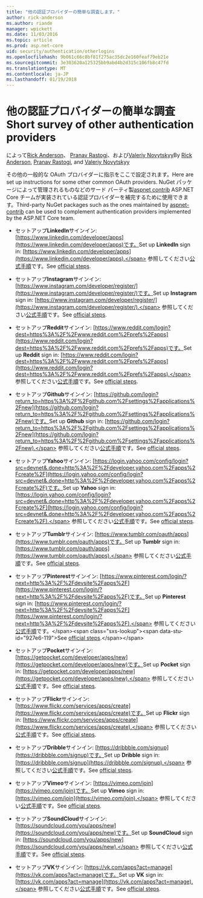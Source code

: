 ```yaml
---
title: "他の認証プロバイダーの簡単な調査します。"
author: rick-anderson
ms.author: riande
manager: wpickett
ms.date: 11/03/2016
ms.topic: article
ms.prod: asp.net-core
uid: security/authentication/otherlogins
ms.openlocfilehash: 9b061c66c8bf81f275ac35dc2e160feaf79eb21e
ms.sourcegitcommit: 3e303620a125325bb9abd4b2d315c106fb8c47fd
ms.translationtype: MT
ms.contentlocale: ja-JP
ms.lasthandoff: 01/19/2018
---
```

# <a name="short-survey-of-other-authentication-providers"></a><span data-ttu-id="927e6-102">他の認証プロバイダーの簡単な調査</span><span class="sxs-lookup"><span data-stu-id="927e6-102">Short survey of other authentication providers</span></span>

<a name="security-authentication-other-logins"></a>

<span data-ttu-id="927e6-103">によって[Rick Anderson](https://twitter.com/RickAndMSFT)、 [Pranav Rastogi](https://github.com/rustd)、および[Valeriy Novytskyy](https://github.com/01binary)</span><span class="sxs-lookup"><span data-stu-id="927e6-103">By [Rick Anderson](https://twitter.com/RickAndMSFT), [Pranav Rastogi](https://github.com/rustd), and [Valeriy Novytskyy](https://github.com/01binary)</span></span>

<span data-ttu-id="927e6-104">その他の一般的な OAuth プロバイダーに指示をここで設定されます。</span><span class="sxs-lookup"><span data-stu-id="927e6-104">Here are set up instructions for some other common OAuth providers.</span></span> <span data-ttu-id="927e6-105">NuGet パッケージによって管理されるものなどのサード パーティ製[aspnet contrib](https://www.nuget.org/packages?q=owners%3Aaspnet-contrib+title%3AOAuth) ASP.NET Core チームが実装されている認証プロバイダーを補完するために使用できます。</span><span class="sxs-lookup"><span data-stu-id="927e6-105">Third-party NuGet packages such as the ones maintained by [aspnet-contrib](https://www.nuget.org/packages?q=owners%3Aaspnet-contrib+title%3AOAuth) can be used to complement authentication providers implemented by the ASP.NET Core team.</span></span>

* <span data-ttu-id="927e6-106">セットアップ**LinkedIn**サインイン: [https://www.linkedin.com/developer/apps](https://www.linkedin.com/developer/apps)です。</span><span class="sxs-lookup"><span data-stu-id="927e6-106">Set up **LinkedIn** sign in: [https://www.linkedin.com/developer/apps](https://www.linkedin.com/developer/apps).</span></span> <span data-ttu-id="927e6-107">参照してください[公式手順](https://developer.linkedin.com/docs/oauth2)です。</span><span class="sxs-lookup"><span data-stu-id="927e6-107">See [official steps](https://developer.linkedin.com/docs/oauth2).</span></span>

* <span data-ttu-id="927e6-108">セットアップ**Instagram**サインイン: [https://www.instagram.com/developer/register/](https://www.instagram.com/developer/register/)です。</span><span class="sxs-lookup"><span data-stu-id="927e6-108">Set up **Instagram** sign in: [https://www.instagram.com/developer/register/](https://www.instagram.com/developer/register/).</span></span> <span data-ttu-id="927e6-109">参照してください[公式手順](https://www.instagram.com/developer/authentication/)です。</span><span class="sxs-lookup"><span data-stu-id="927e6-109">See [official steps](https://www.instagram.com/developer/authentication/).</span></span>

* <span data-ttu-id="927e6-110">セットアップ**Reddit**サインイン: [https://www.reddit.com/login?dest=https%3A%2F%2Fwww.reddit.com%2Fprefs%2Fapps](https://www.reddit.com/login?dest=https%3A%2F%2Fwww.reddit.com%2Fprefs%2Fapps)です。</span><span class="sxs-lookup"><span data-stu-id="927e6-110">Set up **Reddit** sign in: [https://www.reddit.com/login?dest=https%3A%2F%2Fwww.reddit.com%2Fprefs%2Fapps](https://www.reddit.com/login?dest=https%3A%2F%2Fwww.reddit.com%2Fprefs%2Fapps).</span></span> <span data-ttu-id="927e6-111">参照してください[公式手順](https://github.com/reddit/reddit/wiki/OAuth2-Quick-Start-Example)です。</span><span class="sxs-lookup"><span data-stu-id="927e6-111">See [official steps](https://github.com/reddit/reddit/wiki/OAuth2-Quick-Start-Example).</span></span>

* <span data-ttu-id="927e6-112">セットアップ**Github**サインイン: [https://github.com/login?return_to=https%3A%2F%2Fgithub.com%2Fsettings%2Fapplications%2Fnew](https://github.com/login?return_to=https%3A%2F%2Fgithub.com%2Fsettings%2Fapplications%2Fnew)です。</span><span class="sxs-lookup"><span data-stu-id="927e6-112">Set up **Github** sign in: [https://github.com/login?return_to=https%3A%2F%2Fgithub.com%2Fsettings%2Fapplications%2Fnew](https://github.com/login?return_to=https%3A%2F%2Fgithub.com%2Fsettings%2Fapplications%2Fnew).</span></span> <span data-ttu-id="927e6-113">参照してください[公式手順](https://developer.github.com/v3/oauth/)です。</span><span class="sxs-lookup"><span data-stu-id="927e6-113">See [official steps](https://developer.github.com/v3/oauth/).</span></span>

* <span data-ttu-id="927e6-114">セットアップ**Yahoo**サインイン: [https://login.yahoo.com/config/login?src=devnet&.done=http%3A%2F%2Fdeveloper.yahoo.com%2Fapps%2Fcreate%2F](https://login.yahoo.com/config/login?src=devnet&.done=http%3A%2F%2Fdeveloper.yahoo.com%2Fapps%2Fcreate%2F)です。</span><span class="sxs-lookup"><span data-stu-id="927e6-114">Set up **Yahoo** sign in: [https://login.yahoo.com/config/login?src=devnet&.done=http%3A%2F%2Fdeveloper.yahoo.com%2Fapps%2Fcreate%2F](https://login.yahoo.com/config/login?src=devnet&.done=http%3A%2F%2Fdeveloper.yahoo.com%2Fapps%2Fcreate%2F).</span></span> <span data-ttu-id="927e6-115">参照してください[公式手順](https://developer.yahoo.com/bbauth/user.html)です。</span><span class="sxs-lookup"><span data-stu-id="927e6-115">See [official steps](https://developer.yahoo.com/bbauth/user.html).</span></span>

* <span data-ttu-id="927e6-116">セットアップ**Tumblr**サインイン: [https://www.tumblr.com/oauth/apps](https://www.tumblr.com/oauth/apps)です。</span><span class="sxs-lookup"><span data-stu-id="927e6-116">Set up **Tumblr** sign in: [https://www.tumblr.com/oauth/apps](https://www.tumblr.com/oauth/apps).</span></span> <span data-ttu-id="927e6-117">参照してください[公式手順](https://www.tumblr.com/docs/api/v2#auth)です。</span><span class="sxs-lookup"><span data-stu-id="927e6-117">See [official steps](https://www.tumblr.com/docs/api/v2#auth).</span></span>

* <span data-ttu-id="927e6-118">セットアップ**Pinterest**サインイン: [https://www.pinterest.com/login/?next=http%3A%2F%2Fdevsite%2Fapps%2F](https://www.pinterest.com/login/?next=http%3A%2F%2Fdevsite%2Fapps%2F)です。</span><span class="sxs-lookup"><span data-stu-id="927e6-118">Set up **Pinterest** sign in: [https://www.pinterest.com/login/?next=http%3A%2F%2Fdevsite%2Fapps%2F](https://www.pinterest.com/login/?next=http%3A%2F%2Fdevsite%2Fapps%2F).</span></span> <span data-ttu-id="927e6-119">参照してください[公式手順](https://developers.pinterest.com/docs/api/overview/?)です。</span><span class="sxs-lookup"><span data-stu-id="927e6-119">See [official steps](https://developers.pinterest.com/docs/api/overview/?).</span></span>

* <span data-ttu-id="927e6-120">セットアップ**Pocket**サインイン: [https://getpocket.com/developer/apps/new](https://getpocket.com/developer/apps/new)です。</span><span class="sxs-lookup"><span data-stu-id="927e6-120">Set up **Pocket** sign in: [https://getpocket.com/developer/apps/new](https://getpocket.com/developer/apps/new).</span></span> <span data-ttu-id="927e6-121">参照してください[公式手順](https://getpocket.com/developer/docs/authentication)です。</span><span class="sxs-lookup"><span data-stu-id="927e6-121">See [official steps](https://getpocket.com/developer/docs/authentication).</span></span>

* <span data-ttu-id="927e6-122">セットアップ**Flickr**サインイン: [https://www.flickr.com/services/apps/create](https://www.flickr.com/services/apps/create)です。</span><span class="sxs-lookup"><span data-stu-id="927e6-122">Set up **Flickr** sign in: [https://www.flickr.com/services/apps/create](https://www.flickr.com/services/apps/create).</span></span> <span data-ttu-id="927e6-123">参照してください[公式手順](https://www.flickr.com/services/api/auth.oauth.html)です。</span><span class="sxs-lookup"><span data-stu-id="927e6-123">See [official steps](https://www.flickr.com/services/api/auth.oauth.html).</span></span>

* <span data-ttu-id="927e6-124">セットアップ**Dribble**サインイン: [https://dribbble.com/signup](https://dribbble.com/signup)です。</span><span class="sxs-lookup"><span data-stu-id="927e6-124">Set up **Dribble** sign in: [https://dribbble.com/signup](https://dribbble.com/signup).</span></span> <span data-ttu-id="927e6-125">参照してください[公式手順](http://developer.dribbble.com/v1/oauth/)です。</span><span class="sxs-lookup"><span data-stu-id="927e6-125">See [official steps](http://developer.dribbble.com/v1/oauth/).</span></span>

* <span data-ttu-id="927e6-126">セットアップ**Vimeo**サインイン: [https://vimeo.com/join](https://vimeo.com/join)です。</span><span class="sxs-lookup"><span data-stu-id="927e6-126">Set up **Vimeo** sign in: [https://vimeo.com/join](https://vimeo.com/join).</span></span> <span data-ttu-id="927e6-127">参照してください[公式手順](https://developer.vimeo.com/api/authentication)です。</span><span class="sxs-lookup"><span data-stu-id="927e6-127">See [official steps](https://developer.vimeo.com/api/authentication).</span></span>

* <span data-ttu-id="927e6-128">セットアップ**SoundCloud**サインイン: [https://soundcloud.com/you/apps/new](https://soundcloud.com/you/apps/new)です。</span><span class="sxs-lookup"><span data-stu-id="927e6-128">Set up **SoundCloud** sign in: [https://soundcloud.com/you/apps/new](https://soundcloud.com/you/apps/new).</span></span> <span data-ttu-id="927e6-129">参照してください[公式手順](https://developers.soundcloud.com/blog/we-love-oauth-2)です。</span><span class="sxs-lookup"><span data-stu-id="927e6-129">See [official steps](https://developers.soundcloud.com/blog/we-love-oauth-2).</span></span>

* <span data-ttu-id="927e6-130">セットアップ**VK**サインイン: [https://vk.com/apps?act=manage](https://vk.com/apps?act=manage)です。</span><span class="sxs-lookup"><span data-stu-id="927e6-130">Set up **VK** sign in: [https://vk.com/apps?act=manage](https://vk.com/apps?act=manage).</span></span> <span data-ttu-id="927e6-131">参照してください[公式手順](https://vk.com/pages?oid=-17680044&p=Authorizing_Sites)です。</span><span class="sxs-lookup"><span data-stu-id="927e6-131">See [official steps](https://vk.com/pages?oid=-17680044&p=Authorizing_Sites).</span></span>
